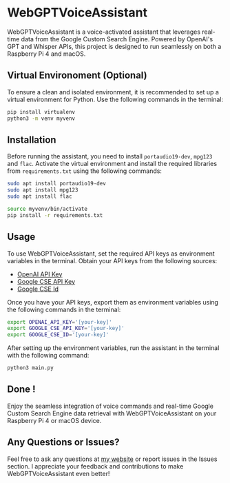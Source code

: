 # WebGPTVoiceAssistant
WebGPTVoiceAssistant is a voice-activated assistant that leverages real-time data from the Google Custom Search Engine. Powered by OpenAI's GPT and Whisper APIs, this project is designed to run seamlessly on both a Raspberry Pi 4 and macOS.

## Virtual Environoment (Optional)
To ensure a clean and isolated environment, it is recommended to set up a virtual environment for Python. Use the following commands in the terminal:
```bash
pip install virtualenv
python3 -m venv myvenv
```

## Installation
Before running the assistant, you need to install `portaudio19-dev`, `mpg123` and `flac`. Activate the virtual environment and install the required libraries from `requirements.txt` using the following commands:
```bash
sudo apt install portaudio19-dev
sudo apt install mpg123
sudo apt install flac

source myvenv/bin/activate
pip install -r requirements.txt
```

## Usage
To use WebGPTVoiceAssistant, set the required API keys as environment variables in the terminal. Obtain your API keys from the following sources:
- [OpenAI API Key](https://platform.openai.com/account/api-keys)
- [Google CSE API Key](https://programmablesearchengine.google.com/controlpanel/all)
- [Google CSE Id](https://developers.google.com/custom-search/v1/introduction)

Once you have your API keys, export them as environment variables using the following commands in the terminal:
```bash
export OPENAI_API_KEY='[your-key]'
export GOOGLE_CSE_API_KEY='[your-key]'
export GOOGLE_CSE_ID='[your-key]'
```

After setting up the environment variables, run the assistant in the terminal with the following command:
```bash
python3 main.py
```

## Done !
Enjoy the seamless integration of voice commands and real-time Google Custom Search Engine data retrieval with WebGPTVoiceAssistant on your Raspberry Pi 4 or macOS device.

## Any Questions or Issues?
Feel free to ask any questions at [my website](https://haavishbonala.github.io/) or report issues in the Issues section. I appreciate your feedback and contributions to make WebGPTVoiceAssistant even better!
